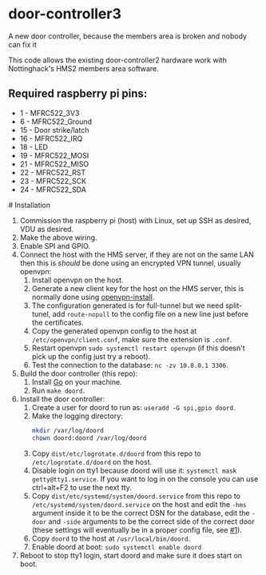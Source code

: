 # door-controller3
A new door controller, because the members area is broken and nobody can fix it

This code allows the existing door-controller2 hardware work with Nottinghack's
HMS2 members area software.

## Required raspberry pi pins:
* 1  - MFRC522_3V3
* 6  - MFRC522_Ground
* 15 - Door strike/latch
* 16 - MFRC522_IRQ
* 18 - LED
* 19 - MFRC522_MOSI
* 21 - MFRC522_MISO
* 22 - MFRC522_RST
* 23 - MFRC522_SCK
* 24 - MFRC522_SDA

# Installation
1. Commission the raspberry pi (host) with Linux, set up SSH as desired, VDU as desired.
2. Make the above wiring.
3. Enable SPI and GPIO.
4. Connect the host with the HMS server, if they are not on the same LAN then this is *should* be done using an encrypted VPN tunnel, usually openvpn:
   1. Install openvpn on the host.
   2. Generate a new client key for the host on the HMS server, this is normally done using [openvpn-install](https://github.com/angristan/openvpn-install).
   3. The configuration generated is for full-tunnel but we need split-tunel, add `route-nopull` to the config file on a new line just before the certificates.
   4. Copy the generated openvpn config to the host at `/etc/openvpn/client.conf`, make sure the extension is `.conf`.
   5. Restart openvpn `sudo systemctl restart openvpn` (if this doesn't pick up the config just try a reboot).
   6. Test the connection to the database: `nc -zv 10.8.0.1 3306`.
5. Build the door controller (this repo):
   1. Install [Go](https://go.dev) on your machine.
   2. Run `make doord`.
6. Install the door controller:
   1. Create a user for doord to run as: `useradd -G spi,gpio doord`.
   2. Make the logging directory:
      ```sh
      mkdir /var/log/doord
      chown doord:doord /var/log/doord
      ```
   3. Copy `dist/etc/logrotate.d/doord` from this repo to `/etc/logrotate.d/doord` on the host.
   4. Disable login on tty1 because doord will use it: `systemctl mask getty@tty1.service`. If you want to log in on the console you can use ctrl+alt+F2 to use the next tty.
   5. Copy `dist/etc/systemd/system/doord.service` from this repo to `/etc/systemd/system/doord.service` on the host and edit the `-hms` argument inside it to be the correct DSN for the database, edit the `-door` and `-side` arguments to be the correct side of the correct door (these settings will eventually be in a proper config file, see [#1](https://github.com/somakeit/door-controller3/issues/1)).
   6. Copy `doord` to the host at `/usr/local/bin/doord`.
   7. Enable doord at boot: `sudo systemctl enable doord`
7. Reboot to stop tty1 login, start doord and make sure it does start on boot.
